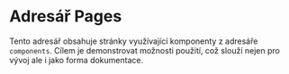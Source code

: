 # Adresář Pages
Tento adresář obsahuje stránky využívající komponenty z adresáře `components`.
Cílem je demonstrovat možnosti použití, což slouží nejen pro vývoj ale i jako forma dokumentace.
